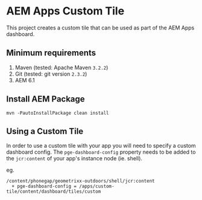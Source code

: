 # AEM Apps Custom Tile

This project creates a custom tile that can be used as part of the AEM Apps dashboard.

## Minimum requirements

1. Maven (tested: Apache Maven `3.2.2`)
2. Git (tested: git version `2.3.2`)
6. AEM 6.1

## Install AEM Package

    mvn -PautoInstallPackage clean install
    
## Using a Custom Tile

In order to use a custom tile with your app you will need to specify a custom dashboard config. The `pge-dashboard-config` 
property needs to be added to the `jcr:content` of your app's instance node (ie. shell).

eg.

    /content/phonegap/geometrixx-outdoors/shell/jcr:content
      + pge-dashboard-config = /apps/custom-tile/content/dashboard/tiles/custom 

